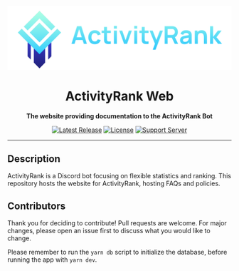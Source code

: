 <div align="center">

![ActivityRank Wordmark](https://raw.githubusercontent.com/activityrankbot/assets/main/banners/wordmark.png)

# ActivityRank Web

**The website providing documentation to the ActivityRank Bot**

[![Latest Release](https://img.shields.io/github/v/release/rapha01/activityrank-bot?style=for-the-badge)](https://github.com/rapha01/activityrank-bot/releases)
[![License](https://img.shields.io/github/license/rapha01/activityrank-bot?style=for-the-badge)](https://github.com/rapha01/activityrank-bot/blob/main/LICENSE.md)
[![Support Server](https://img.shields.io/discord/534598374985302027?style=for-the-badge&logo=discord&label=support%20server&link=https%3A%2F%2Factivityrank.me/support)](https://activityrank.me/support)

</div>

---

## Description

ActivityRank is a Discord bot focusing on flexible statistics and ranking.
This repository hosts the website for ActivityRank, hosting FAQs and policies.

## Contributors

Thank you for deciding to contribute! Pull requests are welcome.
For major changes, please open an issue first to discuss what you would like to change.

Please remember to run the `yarn db` script to initialize the database,
before running the app with `yarn dev`.
